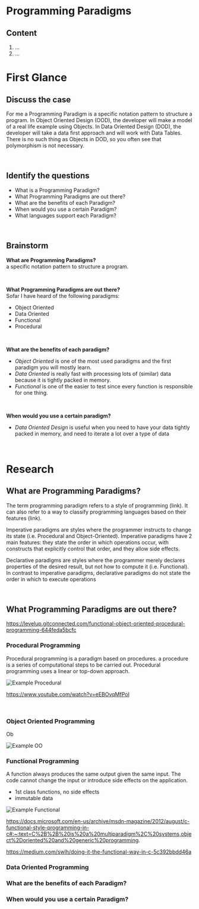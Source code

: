 # Programming Paradigms

## Content
1. ...
1. ...


# First Glance

## Discuss the case

For me a Programming Paradigm is a specific notation pattern to structure a program. In Object Oriented Design (OOD), the developer will make a model of a real life example using Objects. In Data Oriented Design (DOD), the developer will take a data first approach and will work with Data Tables. There is no such thing as Objects in DOD, so you often see that polymorphism is not necessary.

</br>

## Identify the questions

- What is a Programming Paradigm?
- What Programming Paradigms are out there?
- What are the benefits of each Paradigm?
- When would you use a certain Paradigm?
- What languages support each Paradigm?

</br>

## Brainstorm

**What are Programming Paradigms?** </br>
a specific notation pattern to structure a program.

</br>

**What Programming Paradigms are out there?** </br>
Sofar I have heard of the following paradigms:
- Object Oriented
- Data Oriented
- Functional
- Procedural

</br>

**What are the benefits of each paradigm?**
- *Object Oriented* is one of the most used paradigms and the first paradigm you will mostly learn.
- *Data Oriented* is really fast with processing lots of (similar) data because it is tightly packed in memory.
- *Functional* is one of the easier to test since every function is responsible for one thing.

</br>

**When would you use a certain paradigm?**
- *Data Oriented Design* is useful when you need to have your data tightly packed in memory, and need to iterate a lot over a type of data

</br>

# Research

## What are Programming Paradigms?

The term programming paradigm refers to a style of programming (link). It can also refer to a way to classify programming languages based on their features (link).

Imperative paradigms are styles where the programmer instructs to change its state (i.e. Procedural and Object-Oriented). Imperative paradigms have 2 main features: they state the order in which operations occur, with constructs that explicitly control that order, and they allow side effects.

Declarative paradigms are styles where the programmer merely declares properties of the desired result, but not how to compute it (i.e. Functional). In contrast to imperative paradigms, declarative paradigms do not state the order in which to execute operations

</br>

## What Programming Paradigms are out there?

https://levelup.gitconnected.com/functional-object-oriented-procedural-programming-644feda5bcfc

### Procedural Programming

Procedural programming is a paradigm based on procedures. a procedure is a series of computational steps to be carried out. Procedural programming uses a linear or top-down approach.

![Example Procedural](https://miro.medium.com/max/760/1*0Wf_gVG07U_hLWRKZaGR9g.png)

https://www.youtube.com/watch?v=eEBOvqMfPoI 

</br>

### Object Oriented Programming

Ob

![Example OO](https://miro.medium.com/max/538/1*QvNPMRYJ6we3fffXsVvJMw.png)

### Functional Programming

A function always produces the same output given the same input. The code cannot change the input or introduce side effects on the application.

- 1st class functions, no side effects
- immutable data

![Example Functional](https://miro.medium.com/max/1358/1*eLD4Q6auoz4XDlq4nOvJow.png)

https://docs.microsoft.com/en-us/archive/msdn-magazine/2012/august/c-functional-style-programming-in-c#:~:text=C%2B%2B%20is%20a%20multiparadigm%2C%20systems,object%2Doriented%20and%20generic%20programming.

https://medium.com/swlh/doing-it-the-functional-way-in-c-5c392bbdd46a


### Data Oriented Programming

### What are the benefits of each Paradigm?

### When would you use a certain Paradigm?
